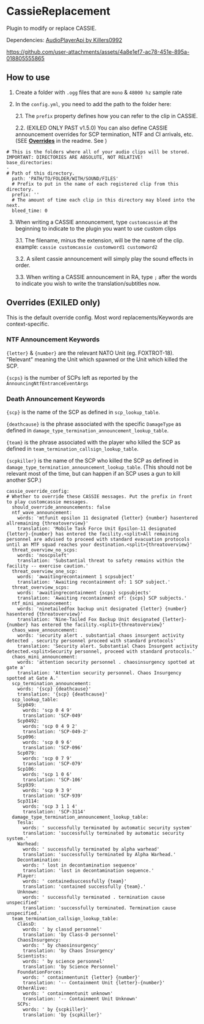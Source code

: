 # CassieReplacement
 Plugin to modify or replace CASSIE.

Dependencies:
[AudioPlayerApi by Killers0992](https://github.com/Killers0992/AudioPlayerApi/)


https://github.com/user-attachments/assets/4a8e1ef7-ac78-451e-895a-018805555865

## How to use
1. Create a folder with `.ogg` files that are `mono` & `48000 hz` sample rate

2. In the `config.yml`, you need to add the path to the folder here:

   2.1. The `prefix` property defines how you can refer to the clip in CASSIE.
	 
	 2.2. (EXILED ONLY PAST v1.5.0) You can also define CASSIE announcement overrides for SCP termination, NTF and CI arrivals, etc. (SEE [**Overrides**](https://github.com/icedchai/CassieReplacement/blob/dev/README.md#overrides-exiled-only) in the readme. See )
```
# This is the folders where all of your audio clips will be stored. IMPORTANT: DIRECTORIES ARE ABSOLUTE, NOT RELATIVE!
base_directories:
-
# Path of this directory.
  path: 'PATH/TO/FOLDER/WITH/SOUND/FILES'
  # Prefix to put in the name of each registered clip from this directory.
  prefix: ''
  # The amount of time each clip in this directory may bleed into the next.
  bleed_time: 0
```
 
3. When writing a CASSIE announcement, type `customcassie` at the beginning to indicate to the plugin you want to use custom clips

   3.1. The filename, minus the extension, will be the name of the clip.
example: `cassie customcassie customword1 customword2`

   3.2. A silent cassie announcement will simply play the sound effects in order.
	 
	 3.3. When writing a CASSIE announcement in RA, type `;` after the words to indicate you wish to write the translation/subtitles now.

## Overrides (EXILED only)

This is the default override config.
Most word replacements/Keywords are context-specific.

### NTF Announcement Keywords

`{letter}` & `{number}` are the relevant NATO Unit (eg. FOXTROT-18). "Relevant" meaning the Unit which spawned or the Unit which killed the SCP.

`{scps}` is the number of SCPs left as reported by the `AnnouncingNtfEntranceEventArgs`


### Death Announcement Keywords

`{scp}` is the name of the SCP as defined in `scp_lookup_table`.

`{deathcause}` is the phrase associated with the specific `DamageType` as defined in `damage_type_termination_announcement_lookup_table`.

`{team}` is the phrase associated with the player who killed the SCP as defined in `team_termination_callsign_lookup_table`.

`{scpkiller}` is the name of the SCP who killed the SCP as defined in `damage_type_termination_announcement_lookup_table`. (This should not be relevant most of the time, but can happen if an SCP uses a gun to kill another SCP.)
```
cassie_override_config:
# Whether to override these CASSIE messages. Put the prefix in front to play customcassie messages.
  should_override_announcements: false
  ntf_wave_announcement:
    words: 'mtfunit epsilon 11 designated {letter} {number} hasentered allremaining {threatoverview}'
    translation: 'Mobile Task Force Unit Epsilon-11 designated {letter}-{number} has entered the facility.<split>All remaining personnel are advised to proceed with standard evacuation protocols until an MTF squad reaches your destination.<split>{threatoverview}'
  threat_overview_no_scps:
    words: 'noscpsleft'
    translation: 'Substantial threat to safety remains within the facility -- exercise caution.'
  threat_overview_one_scp:
    words: 'awaitingrecontainment 1 scpsubject'
    translation: 'Awaiting recontainment of: 1 SCP subject.'
  threat_overview_scps:
    words: 'awaitingrecontainment {scps} scpsubjects'
    translation: 'Awaiting recontainment of: {scps} SCP subjects.'
  ntf_mini_announcement:
    words: 'ninetailedfox backup unit designated {letter} {number} hasentered {threatoverview}'
    translation: 'Nine-Tailed Fox Backup Unit designated {letter}-{number} has entered the facility.<split>{threatoverview}'
  chaos_wave_announcement:
    words: 'security alert . substantial chaos insurgent activity detected . security personnel proceed with standard protocols'
    translation: 'Security alert. Substantial Chaos Insurgent activity detected.<split>Security personnel, proceed with standard protocols.'
  chaos_mini_announcement:
    words: 'attention security personnel . chaosinsurgency spotted at gate a'
    translation: 'Attention security personnel. Chaos Insurgency spotted at Gate A.'
  scp_termination_announcement:
    words: '{scp} {deathcause}'
    translation: '{scp} {deathcause}'
  scp_lookup_table:
    Scp049:
      words: 'scp 0 4 9'
      translation: 'SCP-049'
    Scp0492:
      words: 'scp 0 4 9 2'
      translation: 'SCP-049-2'
    Scp096:
      words: 'scp 0 9 6'
      translation: 'SCP-096'
    Scp079:
      words: 'scp 0 7 9'
      translation: 'SCP-079'
    Scp106:
      words: 'scp 1 0 6'
      translation: 'SCP-106'
    Scp939:
      words: 'scp 9 3 9'
      translation: 'SCP-939'
    Scp3114:
      words: 'scp 3 1 1 4'
      translation: 'SCP-3114'
  damage_type_termination_announcement_lookup_table:
    Tesla:
      words: ' successfully terminated by automatic security system'
      translation: 'successfully terminated by automatic security system.'
    Warhead:
      words: ' successfully terminated by alpha warhead'
      translation: 'successfully terminated by Alpha Warhead.'
    Decontamination:
      words: ' lost in decontamination sequence'
      translation: 'lost in decontamination sequence.'
    Player:
      words: ' containedsuccessfully {team}'
      translation: 'contained successfully {team}.'
    Unknown:
      words: ' successfully terminated . termination cause unspecified'
      translation: 'successfully terminated. Termination cause unspecified.'
  team_termination_callsign_lookup_table:
    ClassD:
      words: ' by classd personnel'
      translation: 'by Class-D personnel'
    ChaosInsurgency:
      words: ' by chaosinsurgency'
      translation: 'by Chaos Insurgency'
    Scientists:
      words: ' by science personnel'
      translation: 'by Science Personnel'
    FoundationForces:
      words: ' containmentunit {letter} {number}'
      translation: '-- Containment Unit {letter}-{number}'
    OtherAlive:
      words: ' containmentunit unknown'
      translation: '-- Containment Unit Unknown'
    SCPs:
      words: ' by {scpkiller}'
      translation: 'by {scpkiller}'
```
